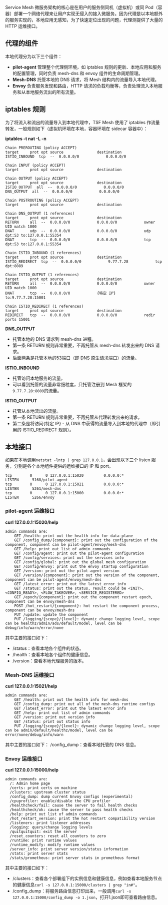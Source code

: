 Service Mesh 微服务架构的核心是在用户的服务侧同机（虚拟机）或同 Pod（容器）部署一个网络代理来让用户实现无侵入的接入微服务。因为代理是以本地额外的服务实现的，本地应用无感知，为了快速定位出现的问题，代理测提供了大量的 HTTP 运维接口。

## 代理的组件
本地代理分为以下三个组件：
- **pilot-agent**
管理整个代理侧环境，如 iptables 规则的更新、本地应用和服务的配置管理，同时负责 mesh-dns 和 envoy 组件的生命周期管理。
- **Mesh-DNS**
托管本地的 DNS 请求，将 Mesh 结构内的流量导入本地代理。
- **Envoy**
负责服务发现和路由，HTTP 请求的负载均衡等，负责处理流入本地服务和从本地服务流出的所有流量。

##  iptables 规则
为了将流入和流出的流量导入到本地代理中，TSF Mesh 使用了 iptables 作流量转发，一般规则如下（虚拟机环境在本地，容器环境在 sidecar 容器中）：
 
**iptables -t nat -L -n**
```plaintext
Chain PREROUTING (policy ACCEPT)
target     prot opt source               destination         
ISTIO_INBOUND  tcp  --  0.0.0.0/0            0.0.0.0/0           

Chain INPUT (policy ACCEPT)
target     prot opt source               destination         

Chain OUTPUT (policy ACCEPT)
target     prot opt source               destination         
ISTIO_OUTPUT  all  --  0.0.0.0/0            0.0.0.0/0           
DNS_OUTPUT  all  --  0.0.0.0/0            0.0.0.0/0           

Chain POSTROUTING (policy ACCEPT)
target     prot opt source               destination         

Chain DNS_OUTPUT (1 references)
target     prot opt source               destination         
RETURN     all  --  0.0.0.0/0            0.0.0.0/0            owner UID match 1000
DNAT       udp  --  0.0.0.0/0            0.0.0.0/0            udp dpt:53 to:127.0.0.1:55354
DNAT       tcp  --  0.0.0.0/0            0.0.0.0/0            tcp dpt:53 to:127.0.0.1:55354

Chain ISTIO_INBOUND (1 references)
target     prot opt source               destination         
ISTIO_REDIRECT  tcp  --  0.0.0.0/0            9.77.7.28            tcp dpt:8089

Chain ISTIO_OUTPUT (1 references)
target     prot opt source               destination         
RETURN     all  --  0.0.0.0/0            0.0.0.0/0            owner UID match 1000
DNAT       tcp  --  0.0.0.0/0            {特定 IP}        to:9.77.7.28:15001

Chain ISTIO_REDIRECT (1 references)
target     prot opt source               destination         
REDIRECT   tcp  --  0.0.0.0/0            0.0.0.0/0            redir ports 15001
```

**DNS_OUTPUT**
- 托管本地的 DNS 请求到 mesh-dns 进程。
- 第一条 RETURN 规则非常重要，不再托管从 mesh-dns 转发出来的 DNS 请求。
- 后面两条是托管本地的53端口（即 DNS 原生请求端口）的流量。

**ISTIO_INBOUND**
- 托管访问本地服务的流量。
- 可以看到托管的流量非常细粒度，只托管注册到 Mesh 框架的`9.77.7.28:8089`的流量。

**ISTIO_OUTPUT**
- 托管从本地流出的流量。
- 第一条 RETURN 规则非常重要，不再托管从代理转发出来的请求。
- 第二条是将访问{特定 IP} - 从 DNS 中获得的流量导入到本地的代理中（即引用的 ISTIO_REDIRECT 规则）。


## 本地接口
如果在本地调用`netstat -lntp | grep 127.0.0.1`，会出现以下三个 listen 服务，分别是各个本地组件提供的运维接口的 IP 和 port。
```plaintext
tcp        0      0 127.0.0.1:15020         0.0.0.0:*               LISTEN      5168/pilot-agent    
tcp        0      0 127.0.0.1:15021         0.0.0.0:*               LISTEN      5261/mesh-dns       
tcp        0      0 127.0.0.1:15000         0.0.0.0:*               LISTEN      5266/envoy
```


### pilot-agent 运维接口
**curl 127.0.0.1:15020/help**
```plaintext
admin commands are:
	GET /health: print out the health info for data-plane
	GET /config_dump/{component}: print out the configuration of the component, component can be pilot-agent/envoy/mesh-dns
	GET /help: print out list of admin commands
	GET /config/agent: print out the pilot-agent configuration
	GET /config/services: print out the services info
	GET /config/global: print out the global mesh configuration
	GET /config/envoy: print out the envoy startup configuration
	GET /version: print out the pilot-agent version
	GET /version/{component}: print out the version of the component, component can be pilot-agent/envoy/mesh-dns
	GET /latest_error: print out the latest error info
	GET /status: print out the status, result could be <INIT>, <CONFIG_READY>, <FLOW_TAKEOVER>, <SERVICE_REGISTERED>
	GET /epoch/{component}: print out the component restart epoch, component can be envoy/mesh-dns
	POST /hot_restart/{component}: hot restart the component process, component can be envoy/mesh-dns
	PUT /update: update the component
	PUT /logging/{scope}/{level}: dynamic change logging level, scope can be healthz/admin/ads/default/model, level can be debug/info/warn/error/none
```
其中主要的接口如下：
- /status：查看本地各个组件的状态。
- /health：查看本地各个组件的健康信息。
- /version：查看本地代理服务的版本。

###  Mesh-DNS 运维接口
**curl 127.0.0.1:15021/help**
```plaintext
admin commands are:
	GET /health: print out the health info for mesh-dns
	GET /config_dump: print out all of the mesh-dns runtime configs
	GET /latest_error: print out the latest error info
	GET /help: print out list of admin commands
	GET /version: print out version info
	GET /status: print out status info
	PUT /logging/{scope}/{level}: dynamic change logging level, scope can be admin/default/healthz/model, level can be error/none/debug/info/warn
```
其中主要的接口如下：
 /config_dump：查看本地托管的 DNS 信息。

###  Envoy 运维接口
**curl 127.0.0.1:15000/help**
```plaintext
admin commands are:
  /: Admin home page
  /certs: print certs on machine
  /clusters: upstream cluster status
  /config_dump: dump current Envoy configs (experimental)
  /cpuprofiler: enable/disable the CPU profiler
  /healthcheck/fail: cause the server to fail health checks
  /healthcheck/ok: cause the server to pass health checks
  /help: print out list of admin commands
  /hot_restart_version: print the hot restart compatibility version
  /listeners: print listener addresses
  /logging: query/change logging levels
  /quitquitquit: exit the server
  /reset_counters: reset all counters to zero
  /runtime: print runtime values
  /runtime_modify: modify runtime values
  /server_info: print server version/status information
  /stats: print server stats
  /stats/prometheus: print server stats in prometheus format
```
其中主要的接口如下：
- /clusters：查看各个部署组下的实例信息和健康信息，例如查看本地服务节点的健康信息`curl -s 127.0.0.1:15000/clusters | grep "in#"`。
- /config_dump：将服务路由信息打印出来，一般调用`curl -s 127.0.0.1:15000/config_dump -o 1.json`，打开1.json即可查看路由信息。
